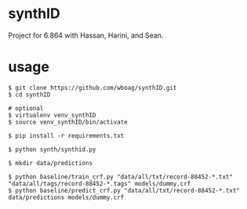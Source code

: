 # synthID
Project for 6.864 with Hassan, Harini, and Sean.

# usage

    $ git clone https://github.com/wboag/synthID.git
    $ cd synthID

    # optional
    $ virtualenv venv_synthID
    $ source venv_synthID/bin/activate

    $ pip install -r requirements.txt

    $ python synth/synthid.py

    $ mkdir data/predictions

    $ python baseline/train_crf.py "data/all/txt/record-88452-*.txt" "data/all/tags/record-88452-*.tags" models/dummy.crf
    $ python baseline/predict_crf.py "data/all/txt/record-88452-*.txt" data/predictions models/dummy.crf


